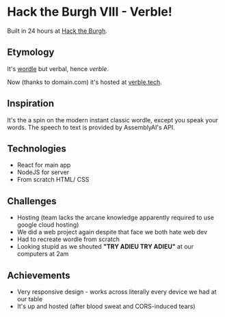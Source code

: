 # Hack the Burgh VIII - Verble!

Built in 24 hours at [Hack the Burgh](https://devpost.com/software/verble).

## Etymology

It's [wordle](https://www.powerlanguage.co.uk/wordle/) but verbal, hence _verble_.

Now (thanks to domain.com) it's hosted at [verble.tech](https://verble.tech).

## Inspiration

It's the a spin on the modern instant classic wordle, except you speak your words. The speech to text is provided by AssemblyAI's API.

## Technologies
- React for main app
- NodeJS for server
- From scratch HTML/ CSS

## Challenges
- Hosting (team lacks the arcane knowledge apparently required to use google cloud hosting)
- We did a web project again despite that face we both hate web dev
- Had to recreate wordle from scratch
- Looking stupid as we shouted **"TRY ADIEU TRY ADIEU"** at our computers at 2am

## Achievements
- Very responsive design - works across literally every device we had at our table
- It's up and hosted (after blood sweat and CORS-induced tears)

